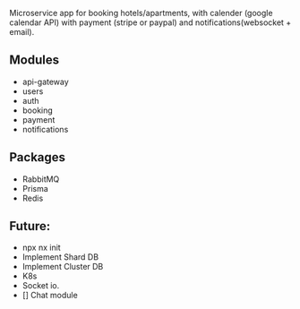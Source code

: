 Microservice app for booking hotels/apartments, 
with calender (google calendar API) with payment (stripe or paypal)
and notifications(websocket + email).

## Modules
- api-gateway
- users
- auth
- booking 
- payment 
- notifications


## Packages
- RabbitMQ
- Prisma
- Redis


## Future: 
- npx nx init
- Implement Shard DB
- Implement Cluster DB
- K8s
- Socket io.
- [] Chat module
